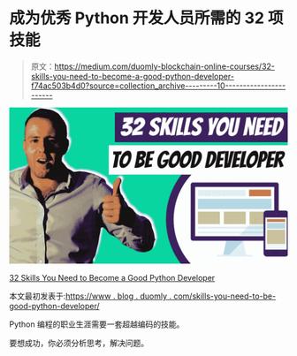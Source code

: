 # 成为优秀 Python 开发人员所需的 32 项技能

> 原文：<https://medium.com/duomly-blockchain-online-courses/32-skills-you-need-to-become-a-good-python-developer-f74ac503b4d0?source=collection_archive---------10----------------------->

![](img/c417e897cb3ebdeaa93080fb5deb15d0.png)

[32 Skills You Need to Become a Good Python Developer](https://www.blog.duomly.com/skills-you-need-to-become-good-python-developer/)

本文最初发表于:[https://www . blog . duomly . com/skills-you-need-to-be-good-python-developer/](https://www.blog.duomly.com/skills-you-need-to-become-good-python-developer/)

Python 编程的职业生涯需要一套超越编码的技能。

要想成功，你必须分析思考，解决问题。